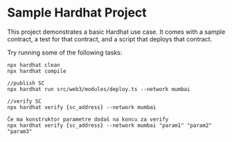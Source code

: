 # Sample Hardhat Project

This project demonstrates a basic Hardhat use case. It comes with a sample contract, a test for that contract, and a script that deploys that contract.

Try running some of the following tasks:

```shell
npx hardhat clean
npx hardhat compile

//publish SC
npx hardhat run src/web3/modules/deploy.ts --network mumbai

//verify SC
npx hardhat verify {sc_address} --network mumbai

Če ma konstruktor parametre dodaš na koncu za verify
npx hardhat verify {sc_address} --network mumbai "param1" "param2" "param3"
```

